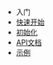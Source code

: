 - 入门
 - [快速开始](/quickstart)
 - [初始化](/init)
- [API文档](/api-document)
- [示例](https://github.com/xsdlr/react-native-jmessage-example)


